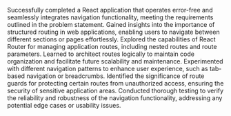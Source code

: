 Successfully completed a React application that operates error-free and seamlessly integrates navigation functionality, meeting the requirements outlined in the problem statement.
Gained insights into the importance of structured routing in web applications, enabling users to navigate between different sections or pages effortlessly.
Explored the capabilities of React Router for managing application routes, including nested routes and route parameters.
Learned to architect routes logically to maintain code organization and facilitate future scalability and maintenance.
Experimented with different navigation patterns to enhance user experience, such as tab-based navigation or breadcrumbs.
Identified the significance of route guards for protecting certain routes from unauthorized access, ensuring the security of sensitive application areas.
Conducted thorough testing to verify the reliability and robustness of the navigation functionality, addressing any potential edge cases or usability issues.
